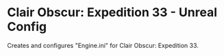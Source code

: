 # Clair Obscur: Expedition 33 - Unreal Config
Creates and configures "Engine.ini" for Clair Obscur: Expedition 33.
